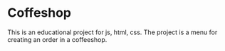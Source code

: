 <H1>Coffeshop</h1>
This is an educational project for js, html, css. The project is a menu for creating an order in a coffeeshop.
